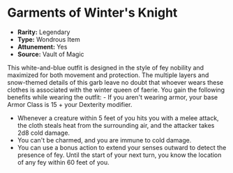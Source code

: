 # Garments of Winter's Knight

- **Rarity:** Legendary
- **Type:** Wondrous Item
- **Attunement:** Yes
- **Source:** Vault of Magic

This white-and-blue outfit is designed in the style of fey nobility and maximized for both movement and protection. The multiple layers and snow-themed details of this garb leave no doubt that whoever wears these clothes is associated with the winter queen of faerie. You gain the following benefits while wearing the outfit: - If you aren't wearing armor, your base Armor Class is 15 + your Dexterity modifier.
- Whenever a creature within 5 feet of you hits you with a melee attack, the cloth steals heat from the surrounding air, and the attacker takes 2d8 cold damage.
- You can't be charmed, and you are immune to cold damage.
- You can use a bonus action to extend your senses outward to detect the presence of fey. Until the start of your next turn, you know the location of any fey within 60 feet of you.
